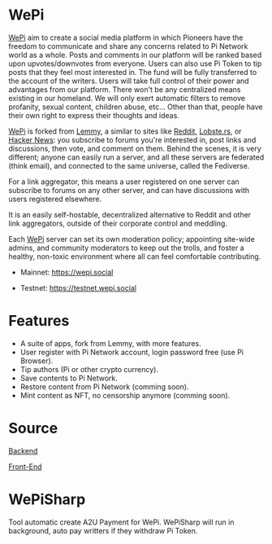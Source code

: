 # WePi

[WePi](https://wepi.soical) aim to create a social media platform in which Pioneers have the freedom to communicate and share any concerns related to Pi Network world as a whole. Posts and comments in our platform will be ranked based upon upvotes/downvotes from everyone. Users can also use Pi Token to tip posts that they feel most interested in. The fund will be fully transferred to the account of the writers. Users will take full control of their power and advantages from our platform. There won't be any centralized means existing in our homeland. We will only exert automatic filters to remove profanity, sexual content, children abuse, etc... Other than that, people have their own right to express their thoughts and ideas.

[WePi](https://wepi.soical) is forked from [Lemmy](https://github.com/LemmyNet/lemmy), a similar to sites like [Reddit](https://reddit.com/), [Lobste.rs](https://lobste.rs/), or [Hacker News](https://news.ycombinator.com/): you subscribe to forums you're interested in, post links and discussions, then vote, and comment on them. Behind the scenes, it is very different; anyone can easily run a server, and all these servers are federated (think email), and connected to the same universe, called the Fediverse.

For a link aggregator, this means a user registered on one server can subscribe to forums on any other server, and can have discussions with users registered elsewhere.

It is an easily self-hostable, decentralized alternative to Reddit and other link aggregators, outside of their corporate control and meddling.

Each [WePi](https://wepi.soical) server can set its own moderation policy; appointing site-wide admins, and community moderators to keep out the trolls, and foster a healthy, non-toxic environment where all can feel comfortable contributing.

- Mainnet: https://wepi.social

- Testnet: https://testnet.wepi.social

# Features
  - A suite of apps, fork from Lemmy, with more features.
  - User register with Pi Network account, login password free (use Pi Browser).
  - Tip authors (Pi or other crypto currency).
  - Save contents to Pi Network.
  - Restore content from Pi Network (comming soon).
  - Mint content as NFT, no censorship anymore (comming soon).  

# Source

[Backend](https://github.com/piconnectdev/wepi)

[Front-End](https://github.com/piconnectdev/wepi-ui)

# WePiSharp
Tool automatic create A2U Payment for WePi. WePiSharp will run in background, auto pay writters if they withdraw Pi Token.
